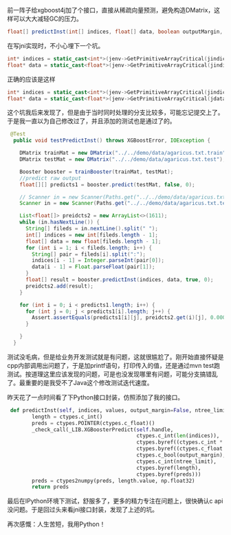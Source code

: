 前一阵子给xgboost4j加了个接口，直接从稀疏向量预测，避免构造DMatrix，这样可以大大减轻GC的压力。
```java
float[] predictInst(int[] indices, float[] data, boolean outputMargin, int treeLimit)
```
在写jni实现时，不小心埋下一个坑。
```cpp
int* indices = static_cast<int*>(jenv->GetPrimitiveArrayCritical(jindices, 0));
float* data = static_cast<float*>(jenv->GetPrimitiveArrayCritical(jindices, 0));
```
正确的应该是这样
```cpp
int* indices = static_cast<int*>(jenv->GetPrimitiveArrayCritical(jindices, 0));
float* data = static_cast<float*>(jenv->GetPrimitiveArrayCritical(jdata, 0));
```
这个坑我后来发现了，但是由于当时同时处理的分支比较多，可能忘记提交上了。于是我一直以为自己修改过了，并且添加的测试也是通过了的。
```java
 @Test
  public void testPredictInst() throws XGBoostError, IOException {

    DMatrix trainMat = new DMatrix("../../demo/data/agaricus.txt.train");
    DMatrix testMat = new DMatrix("../../demo/data/agaricus.txt.test");

    Booster booster = trainBooster(trainMat, testMat);
    //predict raw output
    float[][] predicts1 = booster.predict(testMat, false, 0);

    // Scanner in = new Scanner(Paths.get("../../demo/data/agaricus.txt.onerow"), "UTF-8");
    Scanner in = new Scanner(Paths.get("../../demo/data/agaricus.txt.test"), "UTF-8");

    List<float[]> preidcts2 = new ArrayList<>(1611);
    while (in.hasNextLine()) {
      String[] fileds = in.nextLine().split(" ");
      int[] indices = new int[fileds.length - 1];
      float[] data = new float[fileds.length - 1];
      for (int i = 1; i < fileds.length; i++) {
        String[] pair = fileds[i].split(":");
        indices[i - 1] = Integer.parseInt(pair[0]);
        data[i - 1] = Float.parseFloat(pair[1]);
      }
      float[] result = booster.predictInst(indices, data, true, 0);
      preidcts2.add(result);
    }

    for (int i = 0; i < predicts1.length; i++) {
      for (int j = 0; j < predicts1[i].length; j++) {
        Assert.assertEquals(predicts1[i][j], preidcts2.get(i)[j], 0.00001);
      }

    }
  }
```
测试没毛病，但是给业务开发测试就是有问题，这就很尴尬了。刚开始直接怀疑是cpp内部调用出问题了，于是加printf语句，打印传入的值，还是通过mvn test跑测试。按道理这里应该发现的问题，可是也没发现哪里有问题，可能分支搞错乱了。最重要的是我受不了Java这个修改测试迭代速度。

昨天花了一点时间看了下Python接口封装，仿照添加了我的接口。
```python
 def predictInst(self, indices, values, output_margin=False, ntree_limit=0):
        length = ctypes.c_int()
        preds = ctypes.POINTER(ctypes.c_float)()
        _check_call(_LIB.XGBoosterPredict(self.handle, 
                                          ctypes.c_int(len(indices)),
                                          ctypes.byref((ctypes.c_int * len(indices))(*indices)),
                                          ctypes.byref((ctypes.c_float * len(values))(*values)),
                                          ctypes.c_bool(output_margin),
                                          ctypes.c_int(ntree_limit),
                                          ctypes.byref(length),
                                          ctypes.byref(preds)))
        preds = ctypes2numpy(preds, length.value, np.float32)
        return preds
```
最后在IPython环境下测试，舒服多了，更多的精力专注在问题上，很快确认c api没问题。于是回过头来看jni接口封装，发现了上述的坑。

再次感慨：人生苦短，我用Python！
